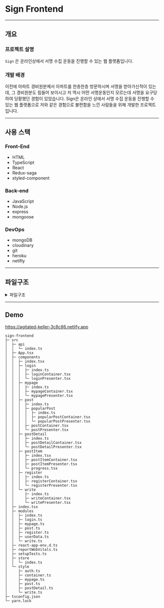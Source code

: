 # Sign Frontend

---

## 개요

### 프로젝트 설명

`Sign` 은 온라인상에서 서명 수집 운동을 진행할 수 있는 웹 플랫폼입니다.

### 개발 배경

이전에 아파트 경비원분께서 아파트를 한층한층 방문하시며 서명을 받아가신적이 있는데, 그 경비원분도 힘들어 보이시고 저 역시 어떤 서명운동인지 모르는데 서명을 요구당하여 당황했던 경험이 있었습니다. Sign은 온라인 상에서 서명 수집 운동을 진행할 수 있는 웹 플랫폼으로 저와 같은 경험으로 불편함을 느낀 사람들을 위해 개발한 프로젝트입니다.

---

## 사용 스택

### Front-End

- HTML
- TypeScript
- React
- Redux-saga
- styled-component

### Back-end

- JavaScript
- Node.js
- express
- mongoose

### DevOps

- mongoDB
- cloudinary
- git
- heroku
- netlfly

---

## 파일구조

<details>
<summary>파일구조</summary>

📦src<br/>
┣ 📂api<br/>
┃ ┗ 📜index.ts<br/>
┣ 📂components<br/>
┃ ┣ 📂login<br/>
┃ ┃ ┣ 📜index.ts<br/>
┃ ┃ ┣ 📜loginContainer.tsx<br/>
┃ ┃ ┗ 📜loginPresenter.tsx<br/>
┃ ┣ 📂mypage<br/>
┃ ┃ ┣ 📜index.ts<br/>
┃ ┃ ┣ 📜mypageContainer.tsx<br/>
┃ ┃ ┗ 📜mypagePresenter.tsx<br/>
┃ ┣ 📂post<br/>
┃ ┃ ┣ 📂popularPost<br/>
┃ ┃ ┃ ┣ 📜index.ts<br/>
┃ ┃ ┃ ┣ 📜popularPostContainer.tsx<br/>
┃ ┃ ┃ ┗ 📜popularPostPresenter.tsx<br/>
┃ ┃ ┣ 📜index.ts<br/>
┃ ┃ ┣ 📜postContainer.tsx<br/>
┃ ┃ ┗ 📜postPresenter.tsx<br/>
┃ ┣ 📂postDetail<br/>
┃ ┃ ┣ 📜index.ts<br/>
┃ ┃ ┣ 📜postDetailContainer.tsx<br/>
┃ ┃ ┗ 📜postDetailPresenter.tsx<br/>
┃ ┣ 📂postItem <br/>
┃ ┃ ┣ 📜index.tsx <br/>
┃ ┃ ┣ 📜postItemContainer.tsx <br/>
┃ ┃ ┣ 📜postItemPresenter.tsx <br/>
┃ ┃ ┗ 📜progress.tsx <br/>
┃ ┣ 📂register <br/>
┃ ┃ ┣ 📜index.ts <br/>
┃ ┃ ┣ 📜registerContainer.tsx <br/>
┃ ┃ ┗ 📜registerPresenter.tsx <br/>
┃ ┣ 📂write <br/>
┃ ┃ ┣ 📜index.ts <br/>
┃ ┃ ┣ 📜writeContainer.tsx <br/>
┃ ┃ ┗ 📜writePresenter.tsx <br/>
┃ ┗ 📜index.tsx <br/>
┣ 📂modules <br/>
┃ ┣ 📜index.ts <br/>
┃ ┣ 📜login.ts <br/>
┃ ┣ 📜mypage.ts <br/>
┃ ┣ 📜post.ts <br/>
┃ ┣ 📜register.ts <br/>
┃ ┣ 📜userData.ts <br/>
┃ ┗ 📜write.ts <br/>
┣ 📂store <br/>
┃ ┗ 📜index.ts <br/>
┣ 📂style <br/>
┃ ┣ 📜auth.ts <br/>
┃ ┣ 📜container.ts <br/>
┃ ┣ 📜mypage.ts <br/>
┃ ┣ 📜post.ts <br/>
┃ ┣ 📜postDetail.ts <br/>
┃ ┗ 📜write.ts <br/>
┣ 📜App.tsx <br/>
┣ 📜index.tsx <br/>
┣ 📜react-app-env.d.ts <br/>
┣ 📜reportWebVitals.ts <br/>
┗ 📜setupTests.ts <br/>

</details>

---

## Demo

https://agitated-keller-3c8c86.netlify.app

```
sign-frontend
├─ src
│  ├─ api
│  │  └─ index.ts
│  ├─ App.tsx
│  ├─ components
│  │  ├─ index.tsx
│  │  ├─ login
│  │  │  ├─ index.ts
│  │  │  ├─ loginContainer.tsx
│  │  │  └─ loginPresenter.tsx
│  │  ├─ mypage
│  │  │  ├─ index.ts
│  │  │  ├─ mypageContainer.tsx
│  │  │  └─ mypagePresenter.tsx
│  │  ├─ post
│  │  │  ├─ index.ts
│  │  │  ├─ popularPost
│  │  │  │  ├─ index.ts
│  │  │  │  ├─ popularPostContainer.tsx
│  │  │  │  └─ popularPostPresenter.tsx
│  │  │  ├─ postContainer.tsx
│  │  │  └─ postPresenter.tsx
│  │  ├─ postDetail
│  │  │  ├─ index.ts
│  │  │  ├─ postDetailContainer.tsx
│  │  │  └─ postDetailPresenter.tsx
│  │  ├─ postItem
│  │  │  ├─ index.tsx
│  │  │  ├─ postItemContainer.tsx
│  │  │  ├─ postItemPresenter.tsx
│  │  │  └─ progress.tsx
│  │  ├─ register
│  │  │  ├─ index.ts
│  │  │  ├─ registerContainer.tsx
│  │  │  └─ registerPresenter.tsx
│  │  └─ write
│  │     ├─ index.ts
│  │     ├─ writeContainer.tsx
│  │     └─ writePresenter.tsx
│  ├─ index.tsx
│  ├─ modules
│  │  ├─ index.ts
│  │  ├─ login.ts
│  │  ├─ mypage.ts
│  │  ├─ post.ts
│  │  ├─ register.ts
│  │  ├─ userData.ts
│  │  └─ write.ts
│  ├─ react-app-env.d.ts
│  ├─ reportWebVitals.ts
│  ├─ setupTests.ts
│  ├─ store
│  │  └─ index.ts
│  └─ style
│     ├─ auth.ts
│     ├─ container.ts
│     ├─ mypage.ts
│     ├─ post.ts
│     ├─ postDetail.ts
│     └─ write.ts
├─ tsconfig.json
└─ yarn.lock

```
